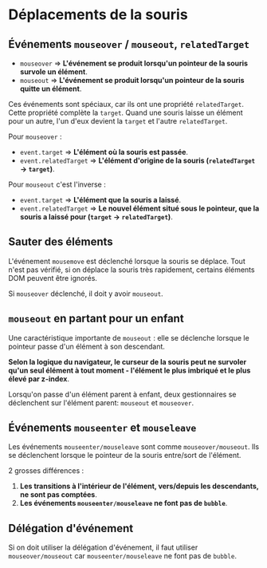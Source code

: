 # Déplacements de la souris

## Événements `mouseover` / `mouseout`, `relatedTarget`

*   `mouseover` => **L'événement se produit lorsqu'un pointeur de la souris survole un élément**.
*   `mouseout` => **L'événement se produit lorsqu'un pointeur de la souris quitte un élément**.

Ces événements sont spéciaux, car ils ont une propriété `relatedTarget`. Cette propriété complète la `target`. Quand une souris laisse un élément pour un autre, l'un d'eux devient la `target` et l'autre `relatedTarget`.

Pour `mouseover` :

*   `event.target` => **L'élément où la souris est passée**.
*   `event.relatedTarget` => **L'élément d'origine de la souris (`relatedTarget` -> `target`)**.

Pour `mouseout` c'est l'inverse :

*   `event.target` => **L'élément que la souris a laissé**.
*   `event.relatedTarget` => **Le nouvel élément situé sous le pointeur, que la souris a laissé pour (`target` -> `relatedTarget`)**.

## Sauter des éléments

L'événement `mousemove` est déclenché lorsque la souris se déplace. Tout n'est pas vérifié, si on déplace la souris très rapidement, certains éléments DOM peuvent être ignorés.

Si `mouseover` déclenché, il doit y avoir `mouseout`.

## `mouseout` en partant pour un enfant

Une caractéristique importante de `mouseout` : elle se déclenche lorsque le pointeur passe d'un élément à son descendant.

**Selon la logique du navigateur, le curseur de la souris peut ne survoler qu'un seul élément à tout moment - l'élément le plus imbriqué et le plus élevé par z-index**.

Lorsqu'on passe d'un élément parent à enfant, deux gestionnaires se déclenchent sur l'élément parent: `mouseout` et `mouseover`.

## Événements `mouseenter` et `mouseleave`

Les événements `mouseenter/mouseleave` sont comme `mouseover/mouseout`. Ils se déclenchent lorsque le pointeur de la souris entre/sort de l'élément.

2 grosses différences :

1. **Les transitions à l'intérieur de l'élément, vers/depuis les descendants, ne sont pas comptées**.
2. **Les événements `mouseenter/mouseleave` ne font pas de `bubble`**.

## Délégation d'événement

Si on doit utiliser la délégation d'événement, il faut utiliser `mouseover/mouseout` car `mouseenter/mouseleave` ne font pas de `bubble`.
